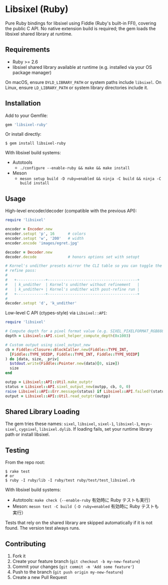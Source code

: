 # Libsixel (Ruby)

Pure Ruby bindings for libsixel using Fiddle (Ruby's built-in FFI), covering the public C API. No native extension build is required; the gem loads the libsixel shared library at runtime.

## Requirements

- Ruby >= 2.6
- libsixel shared library available at runtime (e.g. installed via your OS package manager)

On macOS, ensure `DYLD_LIBRARY_PATH` or system paths include `libsixel`. On Linux, ensure `LD_LIBRARY_PATH` or system library directories include it.

## Installation

Add to your Gemfile:

```ruby
gem 'libsixel-ruby'
```

Or install directly:

```
$ gem install libsixel-ruby
```

With libsixel build systems:

- Autotools
  - `./configure --enable-ruby && make && make install`
- Meson
  - `meson setup build -D ruby=enabled && ninja -C build && ninja -C build install`

## Usage

High-level encoder/decoder (compatible with the previous API):

```ruby
require 'libsixel'

encoder = Encoder.new
encoder.setopt 'p', 16      # colors
encoder.setopt 'w', '200'   # width
encoder.encode 'images/egret.jpg'

decoder = Decoder.new
decoder.decode              # honors options set with setopt

# Kornel's undither presets mirror the CLI table so you can toggle the
# refine pass:
#
#   +-------------+----------------------------------------+
#   | k_undither  | Kornel's undither without refinement   |
#   | k_undither+ | Kornel's undither with post-refine run |
#   +-------------+----------------------------------------+
#
decoder.setopt 'd', 'k_undither'
```

Low-level C API (ctypes-style) via `Libsixel::API`:

```ruby
require 'libsixel'

# Compute depth for a pixel format value (e.g. SIXEL_PIXELFORMAT_RGB888)
depth = Libsixel::API.sixel_helper_compute_depth(0x1003)

# Custom output using sixel_output_new
cb = Fiddle::Closure::BlockCaller.new(Fiddle::TYPE_INT,
  [Fiddle::TYPE_VOIDP, Fiddle::TYPE_INT, Fiddle::TYPE_VOIDP]
) do |data, size, _priv|
  $stdout.write(Fiddle::Pointer.new(data)[0, size])
  size
end

outpp = Libsixel::API::Util.make_outptr
status = Libsixel::API.sixel_output_new(outpp, cb, 0, 0)
raise Libsixel::API::Err.message(status) if Libsixel::API.failed?(status)
output = Libsixel::API::Util.read_outptr(outpp)
```

## Shared Library Loading

The gem tries these names: `sixel`, `libsixel`, `sixel-1`, `libsixel-1`, `msys-sixel`, `cygsixel`, `libsixel.dylib`. If loading fails, set your runtime library path or install libsixel.

## Testing

From the repo root:

```
$ rake test
# or
$ ruby -I ruby/lib -I ruby/test ruby/test/test_libsixel.rb
```

With libsixel build systems:

- Autotools: `make check`（`--enable-ruby` 有効時に Ruby テストも実行）
- Meson: `meson test -C build`（`-D ruby=enabled` 有効時に Ruby テストも実行）

Tests that rely on the shared library are skipped automatically if it is not found. The version test always runs.

## Contributing

1. Fork it
2. Create your feature branch (`git checkout -b my-new-feature`)
3. Commit your changes (`git commit -m 'Add some feature'`)
4. Push to the branch (`git push origin my-new-feature`)
5. Create a new Pull Request
